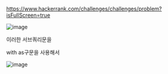 https://www.hackerrank.com/challenges/challenges/problem?isFullScreen=true

![image](https://user-images.githubusercontent.com/108928206/187908726-5d503d40-2269-4718-afa2-eeb5b44dc18d.png)

이러한 서브쿼리문을

with as구문을 사용해서

![image](https://user-images.githubusercontent.com/108928206/187908839-1adf1124-71ea-4d22-a2f8-41267b0f0073.png)
